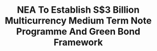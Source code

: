 ---
layout: post
title: "NEA To Establish S$3 Billion Multicurrency Medium Term Note Programme And Green Bond Framework"
file_url: https://www.nea.gov.sg/media/news/news/index/nea-to-establish-3-billion-multicurrency-medium-term-note-programme-and-green-bond-framework
---